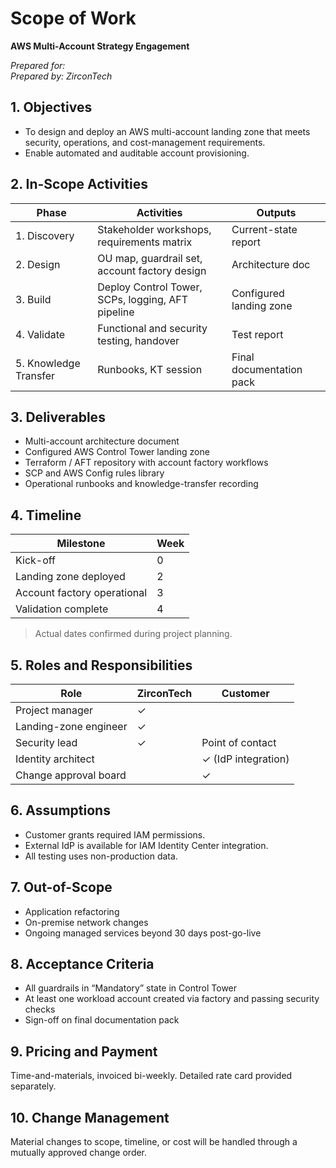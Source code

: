# Scope of Work  
**AWS Multi-Account Strategy Engagement**

*Prepared for: <Customer>*  
*Prepared by: ZirconTech*

## 1. Objectives

* To design and deploy an AWS multi-account landing zone that meets security, operations, and cost-management requirements.
* Enable automated and auditable account provisioning.

## 2. In-Scope Activities

| Phase | Activities | Outputs |
|-------|------------|---------|
| 1. Discovery | Stakeholder workshops, requirements matrix | Current-state report |
| 2. Design | OU map, guardrail set, account factory design | Architecture doc |
| 3. Build | Deploy Control Tower, SCPs, logging, AFT pipeline | Configured landing zone |
| 4. Validate | Functional and security testing, handover | Test report |
| 5. Knowledge Transfer | Runbooks, KT session | Final documentation pack |

## 3. Deliverables

* Multi-account architecture document  
* Configured AWS Control Tower landing zone  
* Terraform / AFT repository with account factory workflows  
* SCP and AWS Config rules library  
* Operational runbooks and knowledge-transfer recording

## 4. Timeline

| Milestone | Week |
|-----------|------|
| Kick-off   | 0 |
| Landing zone deployed | 2 |
| Account factory operational | 3 |
| Validation complete | 4 |

> Actual dates confirmed during project planning.

## 5. Roles and Responsibilities

| Role | ZirconTech | Customer |
|------|------------|----------|
| Project manager | ✓ |  |
| Landing-zone engineer | ✓ |  |
| Security lead | ✓ | Point of contact |
| Identity architect |  | ✓ (IdP integration) |
| Change approval board |  | ✓ |

## 6. Assumptions

* Customer grants required IAM permissions.  
* External IdP is available for IAM Identity Center integration.  
* All testing uses non-production data.

## 7. Out-of-Scope

* Application refactoring  
* On-premise network changes  
* Ongoing managed services beyond 30 days post-go-live

## 8. Acceptance Criteria

* All guardrails in “Mandatory” state in Control Tower  
* At least one workload account created via factory and passing security checks  
* Sign-off on final documentation pack

## 9. Pricing and Payment

Time-and-materials, invoiced bi-weekly. Detailed rate card provided separately.

## 10. Change Management

Material changes to scope, timeline, or cost will be handled through a mutually approved change order.
